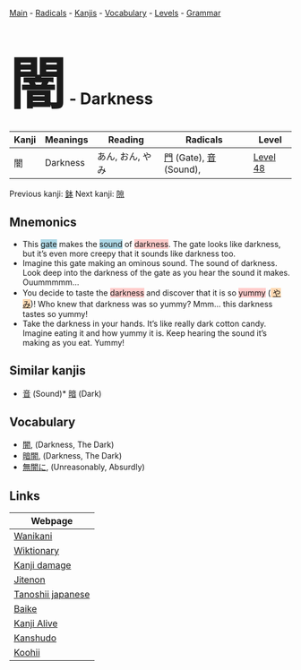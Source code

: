 <style> bigfont {font-size: 100px}</style>
[Main](../README.md) -
[Radicals](../radicals.md) -
[Kanjis](../kanjis.md) -
[Vocabulary](../vocabulary.md) -
[Levels](../levels.md) -
[Grammar](../grammar.md)
# <bigfont> 闇</bigfont> - Darkness 

| Kanji | Meanings | Reading | Radicals | Level |
| --- | --- | --- | --- | --- |
| 闇 | Darkness | あん, おん, やみ | [門](../radicals/門.md) (Gate), [音](../radicals/音.md) (Sound),  | [Level 48](../levels/wk_level48.md) |

Previous kanji: [鉢](鉢.md) Next kanji: [隙](隙.md) 

## Mnemonics
 * This <span style="background-color:#ADD8E6"> gate</span> makes the <span style="background-color:#ADD8E6"> sound</span> of <span style="background-color:#ffcccb"> darkness</span>. The gate looks like darkness, but it’s even more creepy that it sounds like darkness too.
* Imagine this gate making an ominous sound. The sound of darkness. Look deep into the darkness of the gate as you hear the sound it makes. Ouummmmm…
* You decide to taste the <span style="background-color:#ffcccb"> darkness</span> and discover that it is so <span style="background-color:#ffcccb"> yummy</span> (<span style="background-color:#fed8b1"> [やみ](https://jisho.org/search/やみ)</span>)! Who knew that darkness was so yummy? Mmm… this darkness tastes so yummy!
* Take the darkness in your hands. It’s like really dark cotton candy. Imagine eating it and how yummy it is. Keep hearing the sound it’s making as you eat. Yummy!


## Similar kanjis
 * [音](音.md) (Sound)* [暗](暗.md) (Dark)


## Vocabulary
 * [闇](../vocabulary/闇.md), (Darkness, The Dark)
* [暗闇](../vocabulary/闇.md), (Darkness, The Dark)
* [無闇に](../vocabulary/闇.md), (Unreasonably, Absurdly)



## Links 

| Webpage |
| --- |
| [Wanikani          ](https://www.wanikani.com/kanji/闇) |
| [Wiktionary        ](https://en.wiktionary.org/wiki/闇) |
| [Kanji damage      ](http://www.kanjidamage.com/kanji/search?utf8=✓&q=闇) |
| [Jitenon           ](https://jitenon.com/kanji/闇) |
| [Tanoshii japanese ](https://www.tanoshiijapanese.com/dictionary/kanji.cfm?k=闇) |
| [Baike             ](https://baike.baidu.com/item/闇) |
| [Kanji Alive       ](https://app.kanjialive.com/闇) |
| [Kanshudo          ](https://www.kanshudo.com/searchmn?q=闇) |
| [Koohii            ](https://kanji.koohii.com/study/kanji/闇) |

